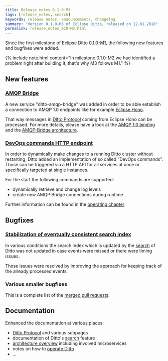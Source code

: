 ```yaml
---
title: Release notes 0.1.0-M3
tags: [release_notes, search]
keywords: release notes, announcements, changelog
summary: "Version 0.1.0-M3 of Eclipse Ditto, released on 12.01.2018"
permalink: release_notes_010-M3.html
---
```


Since the first milestone of Eclipse Ditto [0.1.0-M1](release_notes_010-M1.html), the following new features and
bugfixes were added.

{% include note.html content="In milestone 0.1.0-M2 we had identified a problem right after building it, 
    that's why M3 follows M1." %}


## New features

### [AMQP Bridge](https://github.com/eclipse/ditto/pull/65)

A new service "ditto-amqp-bridge" was added in order to be able establish a connection to AMQP 1.0
endpoints like for example [Eclipse Hono](https://eclipse.org/hono/).

That way messages in [Ditto Protocol](protocol-overview.html) coming from Eclipse Hono can be processed. 
For more details, please have a look at the [AMQP 1.0 binding](protocol-bindings-amqp10.html) and the 
[AMQP-Bridge architecture](architecture-services-connectivity.html).

### [DevOps commands HTTP endpoint](https://github.com/eclipse/ditto/pull/55)

In order to dynamically make changes to a running Ditto cluster without restarting, Ditto added an implementation
of so called "DevOps commands". Those can be triggered via a HTTP API for all services at once or specifically targeted
at single instances.

For the start the following commands are supported:
* dynamically retrieve and change log levels
* create new AMQP Bridge connections during runtime

Further information can be found in the [operating chapter](installation-operating.html#devops-commands)


## Bugfixes

### [Stabilization of eventually consistent search index](https://github.com/eclipse/ditto/pull/83)

In various conditions the search index which is updated by the [search](basic-search.html) of Ditto was not updated in case
events were missed or there were timing issues.

Those issues were resolved by improving the approach for keeping track of the already processed events. 

### Various smaller bugfixes

This is a complete list of the [merged pull requests](https://github.com/eclipse/ditto/pulls?q=is%3Apr+milestone%3A0.1.0-M3+).


## Documentation

Enhanced the documentation at various places:
* [Ditto Protocol](protocol-overview.html) and various subpages
* documentation of Ditto's [search](basic-search.html) feature
* [architecture overview](architecture-overview.html) including involved microservices
* notes on how to [operate Ditto](installation-operating.html)
* ...

